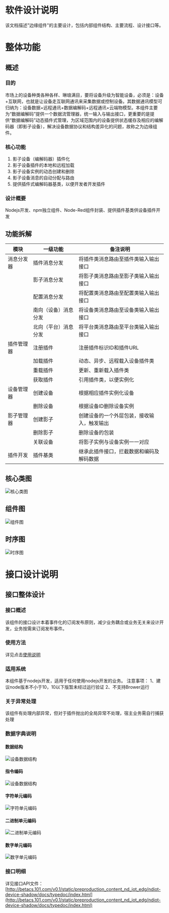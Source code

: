 # 软件设计说明 #
该文档描述"边缘组件"的主要设计，包括内部组件结构、主要流程、设计接口等。

# 整体功能 #
## 概述 ##
### 目的 ### 
市场上的设备种类各种各样、琳琅满目，要将设备升级为智能设备，必须是：设备+互联网，也就是让设备走互联网通讯来采集数据或控制设备。其数据通讯模型可归纳为：设备数据+远程通讯+数据编解码+远程通讯+云端物模型。本组件主要为“数据编解码”提供一个数据流管理器，统一输入与输出接口，更重要的是提供“数据编解码”动态插件式管理，为区域范围内的设备提供状态缓存及相应的编解码器（即影子设备），解决设备数据协议和结构差异化的问题，故称之为边缘组件。

### 核心功能 ###
1. 影子设备（编解码器）插件化
2. 影子设备插件的本地和远程加载
3. 影子设备实例的动态创建和删除
4. 影子设备消息的自动分配与路由
5. 提供插件式编解码器基类，以便开发者开发插件

### 设计概要 ###
Nodejs开发、npm独立组件、Node-Red组件封装、提供插件基类供设备插件开发

## 功能拆解 ##

|模块|一级功能|备注说明|
|----|----|----|
|消息分发器|插件消息分发|将插件类消息路由至插件类输入输出接口|
|   |影子消息分发|将影子类消息路由至影子类输入输出接口|
|   |配置消息分发|将配置类消息路由至配置类输入输出接口|
|	|南向（设备）消息分发|	将设备类消息路由至设备类输入输出接口|
|	|北向（平台）消息分发|	将平台类消息路由至平台类输入输出接口|
|插件管理器|	注册插件|	注册插件标识ID和插件URL|
|	|加载插件|	动态、异步、远程载入设备插件类|
|	|重载插件|	更新、重新载入插件类|
|	|获取插件|	引用插件类，以便实例化|
|设备管理器|	创建设备|	根据相应插件实例化设备|
|	|删除设备|	根据设备ID删除设备实例|
|影子管理器|	创建影子|	创建设备的一个外层包装，接收输入，触发输出|
|	|删除影子|	删除设备的包装|
|	|关联设备|	将影子实例与设备实例一一对应|
|插件开发|	插件基类|	继承此插件接口，拦截数据和编码及解码数据|


## 核心类图 ##
![核心类图](diagrams/class.png)


## 组件图 ##
![组件图](diagrams/component.png)


## 时序图 ##
![时序图](diagrams/sequence.png)

# 接口设计说明 #
## 接口整体设计 ##
### 接口概述 ###

该组件的接口设计本着事件化的订阅发布原则，减少业务耦合或业务无关来设计开发，业务按需来订阅发布事件。



### 使用方法 ###

详见点击[使用说明](howtouse.md)

### 适用系统 ###
本组件基于nodejs开发，适用于任何使用nodejs开发的业务。
注意事项：
1、建议node版本不小于10，10以下版暂未经过运行验证
2、不支持Brower运行

### 关于异常处理 ###
该组件有处理内部异常，但对于插件抛出的全局异常不处理，宿主业务需自行捕获处理

### 数据字典说明 ### 
#### 数据结构 ####

![设备数据结构](diagrams/protocal_head.png)

#### 指令编码 ####
![设备数据结构](diagrams/protocal_cmdid.png)

#### 字符单元编码 ####
![字符单元编码](diagrams/protocal_str.png)
#### 二进制单元编码 ####
![二进制单元编码](diagrams/protocal_bin.png)
#### 数字单元编码 ####
![数字单元编码](diagrams/protocal_bin.png)

### 接口明细 ###
详见接口API文件：
[http://betacs.101.com/v0.1/static/preproduction_content_nd_iot_edg/ndiot-device-shadow/docs/typedoc/index.html](http://betacs.101.com/v0.1/static/preproduction_content_nd_iot_edg/ndiot-device-shadow/docs/typedoc/index.html)
